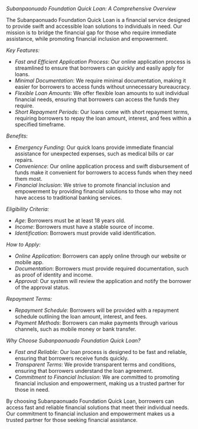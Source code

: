 *Subanpaonuado Foundation Quick Loan: A Comprehensive Overview*

The Subanpaonuado Foundation Quick Loan is a financial service designed to provide swift and accessible loan solutions to individuals in need. Our mission is to bridge the financial gap for those who require immediate assistance, while promoting financial inclusion and empowerment.

*Key Features:*

- *Fast and Efficient Application Process*: Our online application process is streamlined to ensure that borrowers can quickly and easily apply for loans.
- *Minimal Documentation*: We require minimal documentation, making it easier for borrowers to access funds without unnecessary bureaucracy.
- *Flexible Loan Amounts*: We offer flexible loan amounts to suit individual financial needs, ensuring that borrowers can access the funds they require.
- *Short Repayment Periods*: Our loans come with short repayment terms, requiring borrowers to repay the loan amount, interest, and fees within a specified timeframe.

*Benefits:*

- *Emergency Funding*: Our quick loans provide immediate financial assistance for unexpected expenses, such as medical bills or car repairs.
- *Convenience*: Our online application process and swift disbursement of funds make it convenient for borrowers to access funds when they need them most.
- *Financial Inclusion*: We strive to promote financial inclusion and empowerment by providing financial solutions to those who may not have access to traditional banking services.

*Eligibility Criteria:*

- *Age*: Borrowers must be at least 18 years old.
- *Income*: Borrowers must have a stable source of income.
- *Identification*: Borrowers must provide valid identification.

*How to Apply:*

- *Online Application*: Borrowers can apply online through our website or mobile app.
- *Documentation*: Borrowers must provide required documentation, such as proof of identity and income.
- *Approval*: Our system will review the application and notify the borrower of the approval status.

*Repayment Terms:*

- *Repayment Schedule*: Borrowers will be provided with a repayment schedule outlining the loan amount, interest, and fees.
- *Payment Methods*: Borrowers can make payments through various channels, such as mobile money or bank transfer.

*Why Choose Subanpaonuado Foundation Quick Loan?*

- *Fast and Reliable*: Our loan process is designed to be fast and reliable, ensuring that borrowers receive funds quickly.
- *Transparent Terms*: We provide transparent terms and conditions, ensuring that borrowers understand the loan agreement.
- *Commitment to Financial Inclusion*: We are committed to promoting financial inclusion and empowerment, making us a trusted partner for those in need.

By choosing Subanpaonuado Foundation Quick Loan, borrowers can access fast and reliable financial solutions that meet their individual needs. Our commitment to financial inclusion and empowerment makes us a trusted partner for those seeking financial assistance.
